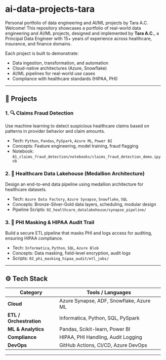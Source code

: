 # ai-data-projects-tara
Personal portfolio of data engineering and AI/ML projects by Tara A.C.
Welcome! This repository showcases a portfolio of real-world data engineering and AI/ML projects, designed and implemented by **Tara A.C.**, a Principal Data Engineer with 15+ years of experience across healthcare, insurance, and finance domains.

Each project is built to demonstrate:
- Data ingestion, transformation, and automation
- Cloud-native architectures (Azure, Snowflake)
- AI/ML pipelines for real-world use cases
- Compliance with healthcare standards (HIPAA, PHI)

---
## 📁 Projects

### 1. 🔍 Claims Fraud Detection
Use machine learning to detect suspicious healthcare claims based on patterns in provider behavior and claim amounts.

- Tech: `Python`, `Pandas`, `PySpark`, `Azure ML`, `Power BI`
- Concepts: Feature engineering, model training, fraud flagging
- Notebook: `01_claims_fraud_detection/notebooks/claims_fraud_detection_demo.ipynb`

### 2. 🏥 Healthcare Data Lakehouse (Medallion Architecture)
Design an end-to-end data pipeline using medallion architecture for healthcare datasets.

- Tech: `Azure Data Factory`, `Azure Synapse`, `Snowflake`, `SQL`
- Concepts: Bronze-Silver-Gold data layers, scheduling, modular design
- Pipeline Scripts: `02_healthcare_datalakehouse/synapse_pipeline/`

### 3. 🔐 PHI Masking & HIPAA Audit Trail
Build a secure ETL pipeline that masks PHI and logs access for auditing, ensuring HIPAA compliance.

- Tech: `Informatica`, `Python`, `SQL`, `Azure Blob`
- Concepts: Data masking, field-level encryption, audit logs
- Scripts: `03_phi_masking_hipaa_audit/etl_jobs/`

---

## ⚙️ Tech Stack

| Category             | Tools / Languages                            |
|----------------------|----------------------------------------------|
| **Cloud**            | Azure Synapse, ADF, Snowflake, Azure ML      |
| **ETL / Orchestration** | Informatica, Python, SQL, PySpark          |
| **ML & Analytics**   | Pandas, Scikit-learn, Power BI               |
| **Compliance**       | HIPAA, PHI Handling, Audit Logging           |
| **DevOps**           | GitHub Actions, CI/CD, Azure DevOps          |

---
